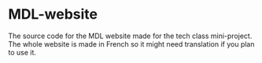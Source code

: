 # MDL-website
The source code for the MDL website made for the tech class mini-project.
The whole website is made in French so it might need translation if you plan to use it.
